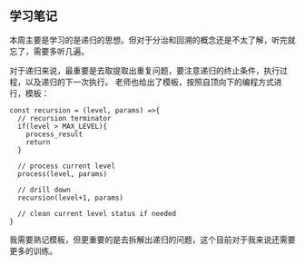 ## 学习笔记

本周主要是学习的是递归的思想。但对于分治和回溯的概念还是不太了解，听完就忘了，需要多听几遍。

对于递归来说，最重要是去取提取出重复问题，要注意递归的终止条件，执行过程，以及递归的下一次执行。
老师也给出了模板，按照自顶向下的编程方式进行，模板：

```
const recursion = (level, params) =>{
  // recursion terminator
  if(level > MAX_LEVEL){     
    process_result
    return
  }

  // process current level   
  process(level, params)

  // drill down
  recursion(level+1, params)

  // clean current level status if needed
}
```

我需要熟记模板，但更重要的是去拆解出递归的问题，这个目前对于我来说还需要更多的训练。

